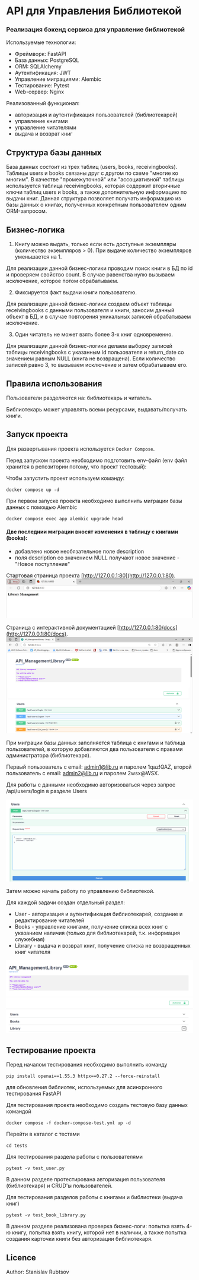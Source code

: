 # API для Управления Библиотекой
### Реализация бэкенд сервиса для управление библиотекой 

Используемые технологии:
- Фреймворк: FastAPI
- База данных: PostgreSQL
- ORM: SQLAlchemy
- Аутентификация: JWT
- Управление миграциями: Alembic
- Тестирование: Pytest
- Web-сервер: Nginx

Реализованный функционал:
- авторизация и аутентификация пользователей (библиотекарей)
- управление книгами
- управление читателями
- выдача и возврат книг

## Структура базы данных
База данных состоит из трех таблиц (users, books, receivingbooks). 
Таблицы users и books связаны друг с другом по схеме "многие ко многим". В качестве "промежуточной" или "ассоциативной" таблицы используется таблица receivingbooks, которая содержит вторичные ключи таблиц users и books, а также дополнительную информацию по выдачи книг. Данная структура позволяет получать информацию из базы данных о книгах, полученных конкретным пользователем одним ORM-запросом.

## Бизнес-логика
1. Книгу можно выдать, только если есть доступные экземпляры (количество экземпляров > 0). При выдаче количество экземпляров уменьшается на 1.

Для реализации данной бизнес-логики проводим поиск книги в БД по id и проверяем свойство count. В случае равенства нулю вызываем исключение, которое потом обрабатываем.

2. Фиксируется факт выдачи книги пользователю. 

Для реализации данной бизнес-логики создаем объект таблицы receivingbooks с данными пользователя и книги, заносим данный объект в БД, и в случае повторения уникальных записей обрабатываем исключение.

3. Один читатель не может взять более 3-х книг одновременно.

Для реализации данной бизнес-логики делаем выборку записей таблицы receivingbooks с указанным id пользователя и return_date со значением равным NULL (книга не возвращена). Если количество записей равно 3, то вызываем исключение и затем обрабатываем его.

## Правила использования

Пользователи разделяются на: библиотекарь и читатель.

Библиотекарь может управлять всеми ресурсами, выдавать/получать книги.

## Запуск проекта

Для развертывания проекта используется `Docker Compose`.

Перед запуском проекта необходимо подготовить env-файл (env файл хранится в репозитории потому, что проект тестовый):

Чтобы запустить проект используем команду:
```
docker compose up -d
```

При первом запуске проекта необходимо выполнить миграции базы данных с помощью Alembic 

```
docker compose exec app alembic upgrade head
```

#### Две последнии миграции вносят изменения в таблицу с книгами (books): 
- добавлено новое необязательное поле description 
- поля description со значением NULL получают новое значение - "Новое поступление"

Стартовая страница проекта [http://127.0.0.1:80](http://127.0.0.1:80).
![Стартовая страница проекта](readme_img/start.jpg)

Страница с интерактивной документацией [http://127.0.0.1:80/docs](http://127.0.0.1:80/docs).
![страница c документацией проекта](readme_img/start_api.png)

При миграции базы данных заполняется таблица с книгами и таблица пользователей, в которую добавляются два пользователя с правами администратора (библиотекаря).

Первый пользователь с email: admin1@lib.ru и паролем 1qaz!QAZ, второй пользователь с email: admin2@lib.ru и паролем 2wsx@WSX.

Для работы с данными необходимо авторизоваться через запрос /api/users/login в разделе Users

![Логирование пользователя](readme_img/user_loging.png)

Затем можно начать работу по управлению библиотекой. 

Для каждой задачи создан отдельный раздел:
- User - авторизация и аутентификация библиотекарей, создание и редактирование читателей
- Books - управление книгами, получение списка всех книг с указанием наличия (только для библиотекарей, т.к. информация служебная)
- Library - выдача и возврат книг, получение списка не возвращенных книг читателя

![Группы](readme_img/groups.png)

## Тестирование проекта
Перед началом тестирования необходимо выполнить команду 
```
pip install openai==1.55.3 httpx==0.27.2 --force-reinstall

```
для обновления библиотек, используемых для асинхронного тестирования FastAPI

Для тестирования проекта необходимо создать тестовую базу данных командой
```
docker compose -f docker-compose-test.yml up -d
```

Перейти в каталог с тестами
```
cd tests
```

Для тестирования раздела работы с пользователями
```
pytest -v test_user.py
```
В данном разделе протестирована авторизация пользователя (библиотекаря) и CRUD'ы пользователей.

Для тестирования разделов работы с книгами и библиотеки (выдача книг)
```
pytest -v test_book_library.py
```
В данном разделе реализована проверка бизнес-логи: попытка взять 4-ю книгу, попытка взять книгу, которой нет в наличии, а также попытка создания карточки книги без авторизации библиотекаря.



## Licence

Author: Stanislav Rubtsov